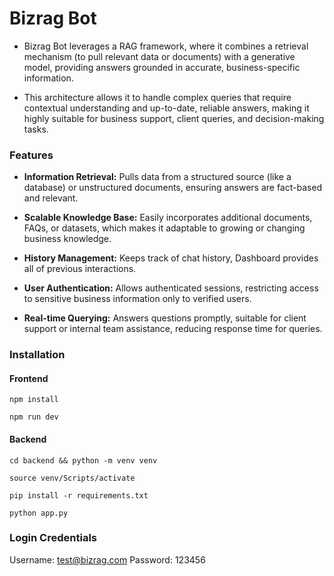 # Bizrag Bot

- Bizrag Bot leverages a RAG framework, where it combines a retrieval mechanism (to pull relevant data or documents) with a generative model, providing answers grounded in accurate, business-specific information.

- This architecture allows it to handle complex queries that require contextual understanding and up-to-date, reliable answers, making it highly suitable for business support, client queries, and decision-making tasks.

### Features

- **Information Retrieval:** Pulls data from a structured source (like a database) or unstructured documents, ensuring answers are fact-based and relevant.

- **Scalable Knowledge Base:** Easily incorporates additional documents, FAQs, or datasets, which makes it adaptable to growing or changing business knowledge.

- **History Management:** Keeps track of chat history, Dashboard provides all of previous interactions.

- **User Authentication:** Allows authenticated sessions, restricting access to sensitive business information only to verified users.

- **Real-time Querying:** Answers questions promptly, suitable for client support or internal team assistance, reducing response time for queries.

### Installation

#### Frontend

```
npm install
```
```
npm run dev
```

#### Backend

```
cd backend && python -m venv venv
```
```
source venv/Scripts/activate
```
```
pip install -r requirements.txt
```
```
python app.py
```

### Login Credentials

Username: <test@bizrag.com>
Password: 123456
